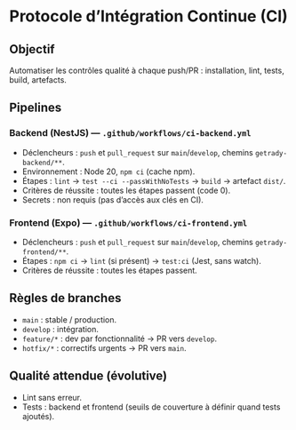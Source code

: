# Protocole d’Intégration Continue (CI)

## Objectif
Automatiser les contrôles qualité à chaque push/PR : installation, lint, tests, build, artefacts.

## Pipelines
### Backend (NestJS) — `.github/workflows/ci-backend.yml`
- Déclencheurs : `push` et `pull_request` sur `main`/`develop`, chemins `getrady-backend/**`.
- Environnement : Node 20, `npm ci` (cache npm).
- Étapes : `lint` → `test --ci --passWithNoTests` → `build` → artefact `dist/`.
- Critères de réussite : toutes les étapes passent (code 0).  
- Secrets : non requis (pas d’accès aux clés en CI).

### Frontend (Expo) — `.github/workflows/ci-frontend.yml`
- Déclencheurs : `push` et `pull_request` sur `main`/`develop`, chemins `getrady-frontend/**`.
- Étapes : `npm ci` → `lint` (si présent) → `test:ci` (Jest, sans watch).
- Critères de réussite : toutes les étapes passent.

## Règles de branches
- `main` : stable / production.
- `develop` : intégration.
- `feature/*` : dev par fonctionnalité → PR vers `develop`.
- `hotfix/*` : correctifs urgents → PR vers `main`.

## Qualité attendue (évolutive)
- Lint sans erreur.
- Tests : backend et frontend (seuils de couverture à définir quand tests ajoutés).